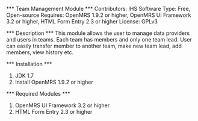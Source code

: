 *** Team Management Module ***
Contributors: IHS
Software Type: Free, Open-source
Requires: OpenMRS 1.9.2 or higher, OpenMRS UI Framework 3.2 or higher, HTML Form Entry 2.3 or higher
License: GPLv3

*** Description ***
This module allows the user to manage data providers and users in teams. Each team has members and only one team lead. User can easily transfer member to another team, make new team lead, add members, view history etc.

*** Installation ***
1. JDK 1.7
2. Install OpenMRS 1.9.2 or higher

*** Required Modules ***
1. OpenMRS UI Framework 3.2 or higher
2. HTML Form Entry 2.3 or higher

